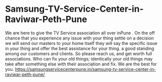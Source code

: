 # Samsung-TV-Service-Center-in-Raviwar-Peth-Pune
 We are here to give the TV Service association all over inPune . On the off chance that you experience any issue with your thing settle on a decision we will send our masters to your home itself they will say the specific issue in your thing and offer the best assistance for your thing. a good standing among our customers and clients. So please reach us, and get worth full associations. Who can fix your old things; identically your old things may take after something else with their association and fix. We are the best for you.  https://samsungservicecenterpune.in/samsung-tv-service-center-in-raviwar-peth-pune/
